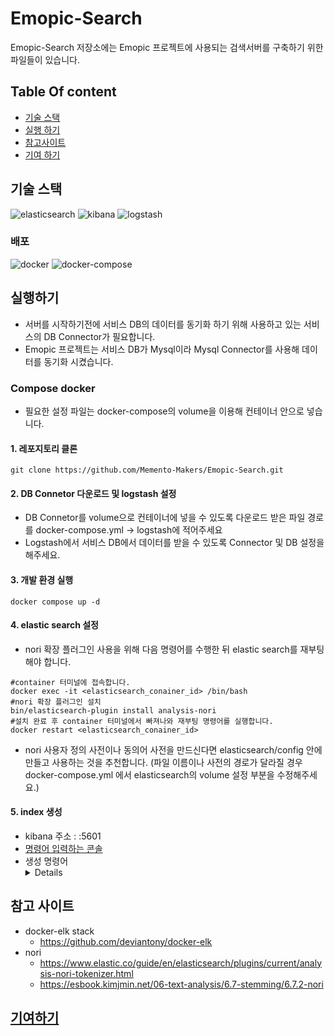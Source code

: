 # Emopic-Search
Emopic-Search 저장소에는 Emopic 프로젝트에 사용되는 검색서버를 구축하기 위한 파일들이 있습니다. 


## Table Of content

- [기술 스택](#기술-스택)
- [실행 하기](#실행하기)
- [참고사이트](#참고-사이트)
- [기여 하기](#기여하기)

## 기술 스택
![elasticsearch](https://img.shields.io/badge/elasticsearch-8.9.0-005571)
![kibana](https://img.shields.io/badge/kibana-8.9.0-005571)
![logstash](https://img.shields.io/badge/logstash-8.9.0-005571)


### 배포
![docker](https://img.shields.io/badge/docker-blue)
![docker-compose](https://img.shields.io/badge/docker_compose-3.8-blue)

## 실행하기

- 서버를 시작하기전에 서비스 DB의 데이터를 동기화 하기 위해 사용하고 있는 서비스의 DB Connector가 필요합니다. 
- Emopic 프로젝트는 서비스 DB가 Mysql이라 Mysql Connector를 사용해 데이터를 동기화 시켰습니다.

### Compose docker 

- 필요한 설정 파일는 docker-compose의 volume을 이용해 컨테이너 안으로 넣습니다. 

#### 1. 레포지토리 클론 
```shell 
git clone https://github.com/Memento-Makers/Emopic-Search.git
```

#### 2. DB Connetor 다운로드 및 logstash 설정
- DB Connetor를 volume으로 컨테이너에 넣을 수 있도록 다운로드 받은 파일 경로를 docker-compose.yml -> logstash에 적어주세요
- Logstash에서 서비스 DB에서 데이터를 받을 수 있도록 Connector 및 DB 설정을 해주세요.  

#### 3. 개발 환경 실행
```shell
docker compose up -d
``` 

#### 4. elastic search 설정

- nori 확장 플러그인 사용을 위해 다음 명령어를 수행한 뒤 elastic search를 재부팅 해야 합니다. 
```shell
#container 터미널에 접속합니다. 
docker exec -it <elasticsearch_conainer_id> /bin/bash
#nori 확장 플러그인 설치
bin/elasticsearch-plugin install analysis-nori
#설치 완료 후 container 터미널에서 빠져나와 재부팅 명령어를 실행합니다. 
docker restart <elasticsearch_conainer_id>
```
- nori 사용자 정의 사전이나 동의어 사전을 만드신다면 elasticsearch/config 안에 만들고 사용하는 것을 추천합니다. (파일 이름이나 사전의 경로가 달라질 경우 docker-compose.yml 에서 elasticsearch의 volume 설정 부분을 수정해주세요.)

#### 5. index 생성
- kibana 주소 : <yourdomain or localhost>:5601
- [명령어 입력하는 콘솔](https://www.elastic.co/guide/en/kibana/current/console-kibana.html)
- 생성 명령어<details>
    ```
    PUT nori_photo
    {
      "settings": {
        "index": {
          "analysis": {
            "tokenizer": {
              "my_nori_tokenizer": {
                "type": "nori_tokenizer",
                "user_dictionary":"user_dictionary.txt"
                "decompound_mode": "mixed",
                "discard_punctuation": "false",
              }
            },
            "filter": { // 띄어쓰기 filter
              "stopwords": {
                "type": "stop",
                "stopwords": [" "]
              },
              "synonym": {// 동의어 filter 
                "type": "synonym",
                "synonyms_path": "synonyms.txt"
              }
            },
            "analyzer": {
              "my_nori_analyzer": {
                "type": "custom",
                "tokenizer": "my_nori_tokenizer",
                "filter": ["lowercase", "stop", "trim", "stopwords", "nori_part_of_speech"]
              },
              "my_nori_synonym_analyzer":{
                "type": "custom",
                "tokenizer": "my_nori_tokenizer",
                "filter": ["lowercase", "stop", "trim", "stopwords", "nori_part_of_speech","synonym"]
              }
            }
          }
        }
      },
      "mappings" : {
        "properties" : {
          "caption": {
            "type" : "text",
            //데이터 입력시 사용
            "analyzer": "my_nori_analyzer",
            //검색시 사용
            "search_analyzer": "my_nori_synonym_analyzer"
          },
          "class_list":{
            "type" : "text",
            "analyzer": "my_nori_analyzer",
            "search_analyzer": "my_nori_synonym_analyzer"
          },
          "snapped_at":{
            "type": "date",
            "format": "strict_date_optional_time||yyyyMMdd||yyyyMM||year||strict_year_month"
          }
        }
      }
    }

    ```
</details>
<div markdown="1">

## 참고 사이트
- docker-elk stack
    - https://github.com/deviantony/docker-elk
- nori
    - https://www.elastic.co/guide/en/elasticsearch/plugins/current/analysis-nori-tokenizer.html
    - https://esbook.kimjmin.net/06-text-analysis/6.7-stemming/6.7.2-nori

## [기여하기](docs/contribute.md)
